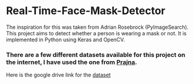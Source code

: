 # Real-Time-Face-Mask-Detector
The inspiration for this was taken from Adrian Rosebrock (PyImageSearch). This project aims to detect whether a person is wearing a mask or not. It is implemented in Python using Keras and OpenCV. 



### There are a few different datasets available for this project on the internet, I have used the one from [Prajna](https://github.com/prajnasb).
Here is the google drive link for the [dataset](https://drive.google.com/drive/folders/1PruHnSocJppeW24rzrXNb8G0IWe-r9ro?usp=sharing)
